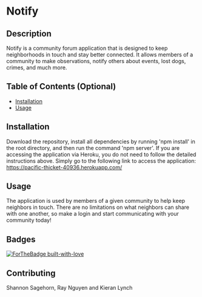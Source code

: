 # Notify

  ## Description 
  
  Notify is a community forum application that is designed to keep neighborhoods in touch and stay better connected. It allows members of a community to make observations, notify others about events, lost dogs, crimes, and much more. 
  
  
  ## Table of Contents (Optional)
  
  * [Installation](#installation)
  * [Usage](#usage)
  
  
  ## Installation
  
  Download the repository, install all dependencies by running 'npm install' in the root directory, and then run the command 'npm server'. If you are accessing the application via Heroku, you do not need to follow the detailed instructions above. Simply go to the following link to access the application: https://pacific-thicket-40936.herokuapp.com/ 
  
  
  ## Usage 
  
  The application is used by members of a given community to help keep neighbors in touch. There are no limitations on what neighbors can share with one another, so make a login and start communicating with your community today!
  
  
  ## Badges
  
  [![ForTheBadge built-with-love](http://ForTheBadge.com/images/badges/built-with-love.svg)](https://GitHub.com/Naereen/)
  
  
  ## Contributing
  
  Shannon Sagehorn, Ray Nguyen and Kieran Lynch
    
